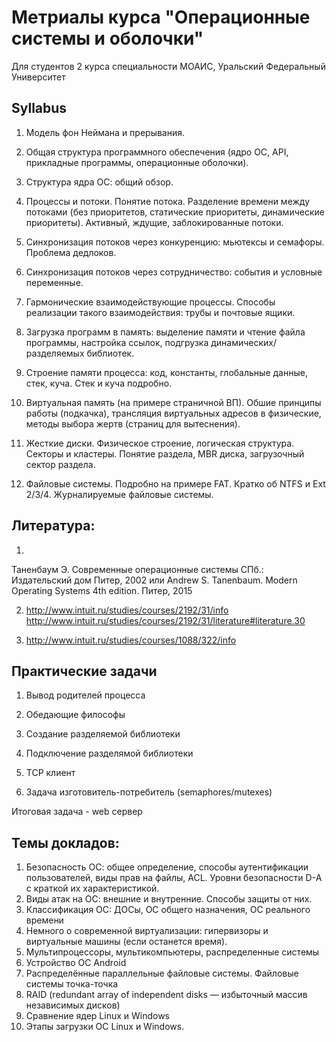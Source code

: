 # Метриалы курса "Операционные системы и оболочки"

Для студентов 2 курса специальности МОАИС, Уральский Федеральный Университет


## Syllabus 

1. Модель фон Неймана и прерывания.
2. Общая структура программного обеспечения (ядро ОС, API, прикладные программы, операционные оболочки).
3. Структура ядра ОС: общий обзор.

6. Процессы и потоки. Понятие потока. Разделение времени между потоками (без приоритетов, статические приоритеты, динамические приоритеты). Активный, ждущие, заблокированные потоки.
7. Синхронизация потоков через конкуренцию: мьютексы и семафоры. Проблема дедлоков.
7. Синхронизация потоков через сотрудничество: события и условные переменные.
8. Гармонические взаимодействующие процессы. Способы реализации такого взаимодействия: трубы и почтовые ящики.

4. Загрузка программ в память: выделение памяти и чтение файла программы, настройка ссылок, подгрузка динамических/разделяемых библиотек.
5. Строение памяти процесса: код, константы, глобальные данные, стек, куча. Стек и куча подробно.

9. Виртуальная память (на примере страничной ВП). Обшие принципы работы (подкачка), трансляция виртуальных адресов в физические, методы выбора жертв (страниц для вытеснения).
11. Жесткие диски. Физическое строение, логическая структура. Секторы и кластеры. Понятие раздела, MBR диска, загрузочный сектор раздела.
12. Файловые системы. Подробно на примере FAT. Кратко об NTFS и Ext 2/3/4. Журналируемые файловые системы.


## Литература:
1) 	
Таненбаум Э. Современные операционные системы СПб.: Издательский дом Питер, 2002
или
Andrew S. Tanenbaum. Modern Operating Systems 4th edition. Питер, 2015

2) http://www.intuit.ru/studies/courses/2192/31/info
http://www.intuit.ru/studies/courses/2192/31/literature#literature.30

3) http://www.intuit.ru/studies/courses/1088/322/info

## Практические задачи

1) Вывод родителей процесса
2) Обедающие философы
3) Создание разделяемой библиотеки
4) Подключение разделямой библиотеки
5) TCP клиент

0) Задача изготовитель-потребитель (semaphores/mutexes)

Итоговая задача - web сервер


## Темы докладов:
1) Безопасность ОС: общее определение, способы аутентификации пользователей, виды прав на файлы, ACL. Уровни безопасности D-A с краткой их характеристикой.
2) Виды атак на ОС: внешние и внутренние. Способы защиты от них.
3) Классификация ОС: ДОСы, ОС общего назначения, ОС реального времени
4) Немного о современной виртуализации: гипервизоры и виртуальные машины (если останется время).
5) Мультипроцессоры, мультикомпьютеры, распределенные системы
6) Устройство ОС Android
7) Распределённые параллельные файловые системы. Файловые системы точка-точка
8) RAID (redundant array of independent disks — избыточный массив независимых дисков)
9) Сравнение ядер Linux и Windows
10) Этапы загрузки ОС Linux и Windows.
